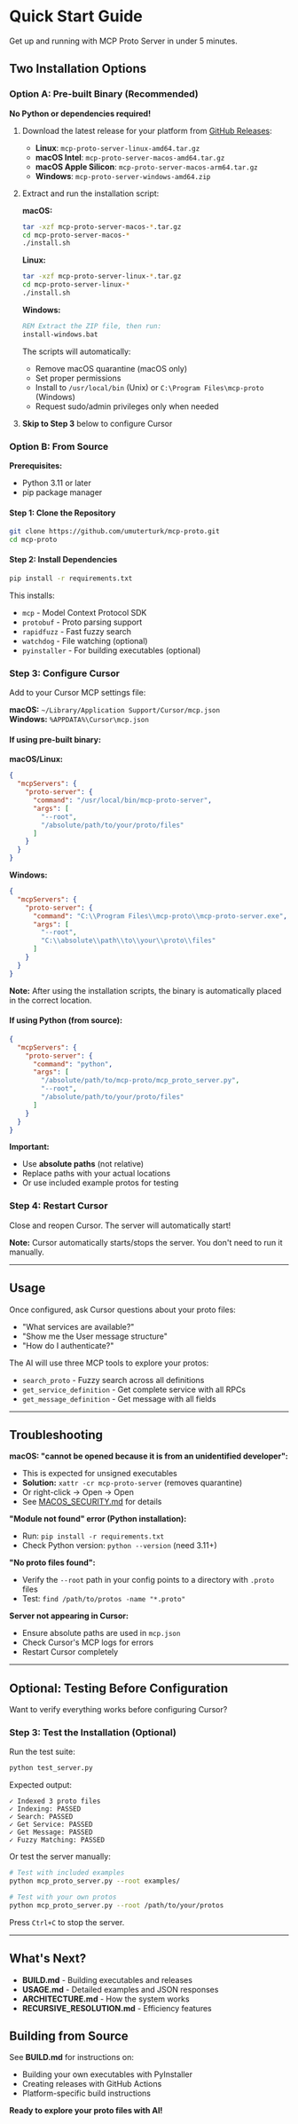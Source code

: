 # Quick Start Guide

Get up and running with MCP Proto Server in under 5 minutes.

## Two Installation Options

### Option A: Pre-built Binary (Recommended)

**No Python or dependencies required!**

1. Download the latest release for your platform from [GitHub Releases](https://github.com/umuterturk/mcp-proto/releases):
   - **Linux**: `mcp-proto-server-linux-amd64.tar.gz`
   - **macOS Intel**: `mcp-proto-server-macos-amd64.tar.gz`
   - **macOS Apple Silicon**: `mcp-proto-server-macos-arm64.tar.gz`
   - **Windows**: `mcp-proto-server-windows-amd64.zip`

2. Extract and run the installation script:
   
   **macOS:**
   ```bash
   tar -xzf mcp-proto-server-macos-*.tar.gz
   cd mcp-proto-server-macos-*
   ./install.sh
   ```
   
   **Linux:**
   ```bash
   tar -xzf mcp-proto-server-linux-*.tar.gz
   cd mcp-proto-server-linux-*
   ./install.sh
   ```
   
   **Windows:**
   ```cmd
   REM Extract the ZIP file, then run:
   install-windows.bat
   ```
   
   The scripts will automatically:
   - Remove macOS quarantine (macOS only)
   - Set proper permissions
   - Install to `/usr/local/bin` (Unix) or `C:\Program Files\mcp-proto` (Windows)
   - Request sudo/admin privileges only when needed

3. **Skip to Step 3** below to configure Cursor

### Option B: From Source

**Prerequisites:**
- Python 3.11 or later
- pip package manager

#### Step 1: Clone the Repository

```bash
git clone https://github.com/umuterturk/mcp-proto.git
cd mcp-proto
```

#### Step 2: Install Dependencies

```bash
pip install -r requirements.txt
```

This installs:
- `mcp` - Model Context Protocol SDK
- `protobuf` - Proto parsing support
- `rapidfuzz` - Fast fuzzy search
- `watchdog` - File watching (optional)
- `pyinstaller` - For building executables (optional)

### Step 3: Configure Cursor

Add to your Cursor MCP settings file:

**macOS:** `~/Library/Application Support/Cursor/mcp.json`  
**Windows:** `%APPDATA%\Cursor\mcp.json`

#### If using pre-built binary:

**macOS/Linux:**
```json
{
  "mcpServers": {
    "proto-server": {
      "command": "/usr/local/bin/mcp-proto-server",
      "args": [
        "--root",
        "/absolute/path/to/your/proto/files"
      ]
    }
  }
}
```

**Windows:**
```json
{
  "mcpServers": {
    "proto-server": {
      "command": "C:\\Program Files\\mcp-proto\\mcp-proto-server.exe",
      "args": [
        "--root",
        "C:\\absolute\\path\\to\\your\\proto\\files"
      ]
    }
  }
}
```

**Note:** After using the installation scripts, the binary is automatically placed in the correct location.

#### If using Python (from source):

```json
{
  "mcpServers": {
    "proto-server": {
      "command": "python",
      "args": [
        "/absolute/path/to/mcp-proto/mcp_proto_server.py",
        "--root",
        "/absolute/path/to/your/proto/files"
      ]
    }
  }
}
```

**Important:**
- Use **absolute paths** (not relative)
- Replace paths with your actual locations
- Or use included example protos for testing

### Step 4: Restart Cursor

Close and reopen Cursor. The server will automatically start!

**Note:** Cursor automatically starts/stops the server. You don't need to run it manually.

---

## Usage

Once configured, ask Cursor questions about your proto files:

- "What services are available?"
- "Show me the User message structure"
- "How do I authenticate?"

The AI will use three MCP tools to explore your protos:
- `search_proto` - Fuzzy search across all definitions
- `get_service_definition` - Get complete service with all RPCs
- `get_message_definition` - Get message with all fields

---

## Troubleshooting

**macOS: "cannot be opened because it is from an unidentified developer":**
- This is expected for unsigned executables
- **Solution:** `xattr -cr mcp-proto-server` (removes quarantine)
- Or right-click → Open → Open
- See [MACOS_SECURITY.md](MACOS_SECURITY.md) for details

**"Module not found" error (Python installation):**
- Run: `pip install -r requirements.txt`
- Check Python version: `python --version` (need 3.11+)

**"No proto files found":**
- Verify the `--root` path in your config points to a directory with `.proto` files
- Test: `find /path/to/protos -name "*.proto"`

**Server not appearing in Cursor:**
- Ensure absolute paths are used in `mcp.json`
- Check Cursor's MCP logs for errors
- Restart Cursor completely

---

## Optional: Testing Before Configuration

Want to verify everything works before configuring Cursor?

### Step 3: Test the Installation (Optional)

Run the test suite:

```bash
python test_server.py
```

Expected output:
```
✓ Indexed 3 proto files
✓ Indexing: PASSED
✓ Search: PASSED
✓ Get Service: PASSED
✓ Get Message: PASSED
✓ Fuzzy Matching: PASSED
```

Or test the server manually:
```bash
# Test with included examples
python mcp_proto_server.py --root examples/

# Test with your own protos
python mcp_proto_server.py --root /path/to/your/protos
```

Press `Ctrl+C` to stop the server.

---

## What's Next?

- **BUILD.md** - Building executables and releases
- **USAGE.md** - Detailed examples and JSON responses
- **ARCHITECTURE.md** - How the system works
- **RECURSIVE_RESOLUTION.md** - Efficiency features

## Building from Source

See **BUILD.md** for instructions on:
- Building your own executables with PyInstaller
- Creating releases with GitHub Actions
- Platform-specific build instructions

**Ready to explore your proto files with AI!**

